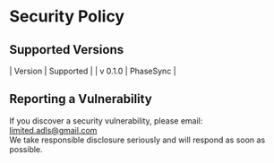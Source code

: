 # Security Policy

## Supported Versions

| Version | Supported |
| v 0.1.0 | PhaseSync |


## Reporting a Vulnerability

If you discover a security vulnerability, please email: limited.adls@gmail.com  
We take responsible disclosure seriously and will respond as soon as possible.

